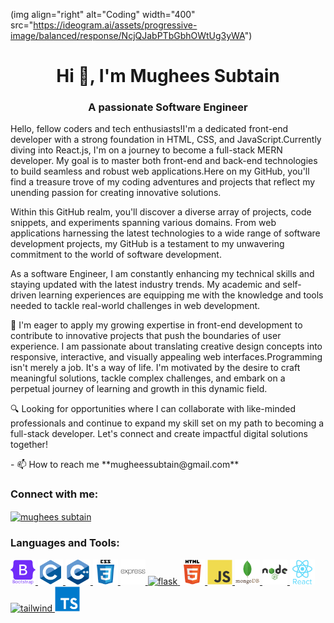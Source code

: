 (img align="right" alt="Coding" width="400" src="https://ideogram.ai/assets/progressive-image/balanced/response/NcjQJabPTbGbhOWtUg3yWA")
<h1 align="center">Hi 👋, I'm Mughees Subtain</h1>
<h3 align="center">A passionate Software Engineer</h3>
<p align="left">
Hello, fellow coders and tech enthusiasts!I'm a dedicated front-end developer with a strong foundation in HTML, CSS, and JavaScript.Currently diving into React.js, I'm on a journey to become a full-stack MERN developer. My goal is to master both front-end and back-end technologies to build seamless and robust web applications.Here on my GitHub, you'll find a treasure trove of my coding adventures and projects that reflect my unending passion for creating innovative solutions. 
  
Within this GitHub realm, you'll discover a diverse array of projects, code snippets, and experiments spanning various domains. From web applications harnessing the latest technologies to a wide range of software development projects, my GitHub is a testament to my unwavering commitment to the world of software development.

As a software Engineer, I am constantly enhancing my technical skills and staying updated with the latest industry trends. My academic and self-driven learning experiences are equipping me with the knowledge and tools needed to tackle real-world challenges in web development.

🚀 I'm eager to apply my growing expertise in front-end development to contribute to innovative projects that push the boundaries of user experience. I am passionate about translating creative design concepts into responsive, interactive, and visually appealing web interfaces.Programming isn't merely a job. It's a way of life. I'm motivated by the desire to craft meaningful solutions, tackle complex challenges, and embark on a perpetual journey of learning and growth in this dynamic field.

🔍 Looking for opportunities where I can collaborate with like-minded professionals and continue to expand my skill set on my path to becoming a full-stack developer. Let's connect and create impactful digital solutions together!

</p>
- 📫 How to reach me **mugheessubtain@gmail.com**

<h3 align="left">Connect with me:</h3>
<p align="left">
<a href="https://linkedin.com/in/mughees subtain" target="blank"><img align="center" src="https://raw.githubusercontent.com/rahuldkjain/github-profile-readme-generator/master/src/images/icons/Social/linked-in-alt.svg" alt="mughees subtain" height="30" width="40" /></a>
</p>

<h3 align="left">Languages and Tools:</h3>
<p align="left"> <a href="https://getbootstrap.com" target="_blank" rel="noreferrer"> <img src="https://raw.githubusercontent.com/devicons/devicon/master/icons/bootstrap/bootstrap-plain-wordmark.svg" alt="bootstrap" width="40" height="40"/> </a> <a href="https://www.cprogramming.com/" target="_blank" rel="noreferrer"> <img src="https://raw.githubusercontent.com/devicons/devicon/master/icons/c/c-original.svg" alt="c" width="40" height="40"/> </a> <a href="https://www.w3schools.com/cpp/" target="_blank" rel="noreferrer"> <img src="https://raw.githubusercontent.com/devicons/devicon/master/icons/cplusplus/cplusplus-original.svg" alt="cplusplus" width="40" height="40"/> </a> <a href="https://www.w3schools.com/css/" target="_blank" rel="noreferrer"> <img src="https://raw.githubusercontent.com/devicons/devicon/master/icons/css3/css3-original-wordmark.svg" alt="css3" width="40" height="40"/> </a> <a href="https://expressjs.com" target="_blank" rel="noreferrer"> <img src="https://raw.githubusercontent.com/devicons/devicon/master/icons/express/express-original-wordmark.svg" alt="express" width="40" height="40"/> </a> <a href="https://flask.palletsprojects.com/" target="_blank" rel="noreferrer"> <img src="https://www.vectorlogo.zone/logos/pocoo_flask/pocoo_flask-icon.svg" alt="flask" width="40" height="40"/> </a> <a href="https://www.w3.org/html/" target="_blank" rel="noreferrer"> <img src="https://raw.githubusercontent.com/devicons/devicon/master/icons/html5/html5-original-wordmark.svg" alt="html5" width="40" height="40"/> </a> <a href="https://developer.mozilla.org/en-US/docs/Web/JavaScript" target="_blank" rel="noreferrer"> <img src="https://raw.githubusercontent.com/devicons/devicon/master/icons/javascript/javascript-original.svg" alt="javascript" width="40" height="40"/> </a> <a href="https://www.mongodb.com/" target="_blank" rel="noreferrer"> <img src="https://raw.githubusercontent.com/devicons/devicon/master/icons/mongodb/mongodb-original-wordmark.svg" alt="mongodb" width="40" height="40"/> </a> <a href="https://nodejs.org" target="_blank" rel="noreferrer"> <img src="https://raw.githubusercontent.com/devicons/devicon/master/icons/nodejs/nodejs-original-wordmark.svg" alt="nodejs" width="40" height="40"/> </a> <a href="https://reactjs.org/" target="_blank" rel="noreferrer"> <img src="https://raw.githubusercontent.com/devicons/devicon/master/icons/react/react-original-wordmark.svg" alt="react" width="40" height="40"/> </a> <a href="https://tailwindcss.com/" target="_blank" rel="noreferrer"> <img src="https://www.vectorlogo.zone/logos/tailwindcss/tailwindcss-icon.svg" alt="tailwind" width="40" height="40"/> </a> <a href="https://www.typescriptlang.org/" target="_blank" rel="noreferrer"> <img src="https://raw.githubusercontent.com/devicons/devicon/master/icons/typescript/typescript-original.svg" alt="typescript" width="40" height="40"/> </a> </p>
